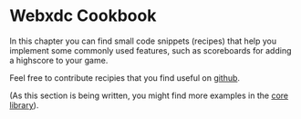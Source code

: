 # Webxdc Cookbook

<!-- this section is inpired by https://rust-lang-nursery.github.io/rust-cookbook/ -->

In this chapter you can find small code snippets (recipes) that help you implement some commonly used features, such as scoreboards for adding a highscore to your game.

Feel free to contribute recipies that you find useful on [github](https://github.com/deltachat/webxdc_docs).

(As this section is being written, you might find more examples in the [core library](https://github.com/deltachat/deltachat-core-rust/blob/master/draft/webxdc-dev-reference.md)).
